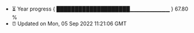 - ⏳ Year progress { ████████████████████▁▁▁▁▁▁▁▁▁▁ } 67.80 %
- ⏰ Updated on Mon, 05 Sep 2022 11:21:06 GMT

